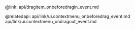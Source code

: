 @link: api/dragitem_onbeforedragin_event.md

@relatedapi:
	api/link/ui.contextmenu_onbeforedrag_event.md
    api/link/ui.contextmenu_ondragout_event.md